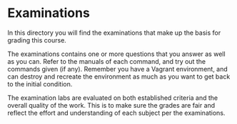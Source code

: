 # Examinations

In this directory you will find the examinations that make up the basis for
grading this course.

The examinations contains one or more questions that you answer as well as you
can. Refer to the manuals of each command, and try out the commands given (if any).
Remember you have a Vagrant environment, and can destroy and recreate the
environment as much as you want to get back to the initial condition.

The examination labs are evaluated on both established criteria and the overall
quality of the work. This is to make sure the grades are fair and reflect the
effort and understanding of each subject per the examinations.
